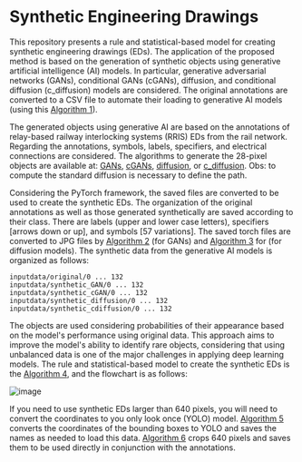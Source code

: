 # Synthetic Engineering Drawings

This repository presents a rule and statistical-based model for creating synthetic engineering drawings (EDs). The application of the proposed method is based on the generation of synthetic objects using generative artificial intelligence (AI) models. In particular, generative adversarial networks (GANs), conditional GANs (cGANs), diffusion, and conditional diffusion (c_diffusion) models are considered. The original annotations are converted to a CSV file to automate their loading to generative AI models (using this [Algorithm 1](https://colab.research.google.com/github/SFStefenon/synthetic_ED/blob/main/save_CSV_file_from_images_annotated.ipynb)).

The generated objects using generative AI are based on the annotations of relay-based railway interlocking systems (RRIS) EDs from the rail network. Regarding the annotations, symbols, labels, specifiers, and electrical connections are considered. The algorithms to generate the 28-pixel objects are available at:
[GANs](https://colab.research.google.com/github/SFStefenon/synthetic_ED/blob/main/gans.ipynb), 
[cGANs](https://colab.research.google.com/github/SFStefenon/synthetic_ED/blob/main/c_gans.ipynb), 
[diffusion](https://colab.research.google.com/github/SFStefenon/synthetic_ED/blob/main/difussion.ipynb), or 
[c_diffusion](https://colab.research.google.com/github/SFStefenon/synthetic_ED/blob/main/c_difussion.ipynb). Obs: to compute the standard diffusion is necessary to define the path.

Considering the PyTorch framework, the saved files are converted to be used to create the synthetic EDs. The organization of the original annotations as well as those generated synthetically are saved according to their class. There are labels (upper and lower case letters), specifiers [arrows down or up], and symbols [57 variations]. The saved torch files are converted to JPG files by [Algorithm 2](https://colab.research.google.com/github/SFStefenon/synthetic_ED/blob/main/c_gan_convert_to_jpg.ipynb) (for GANs) and [Algorithm 3](https://colab.research.google.com/github/SFStefenon/synthetic_ED/blob/main/c_diffusion_convert_to_jpg.ipynb) for (for diffusion models). The synthetic data from the generative AI models is organized as follows:
```
inputdata/original/0 ... 132
inputdata/synthetic_GAN/0 ... 132
inputdata/synthetic_cGAN/0 ... 132
inputdata/synthetic_diffusion/0 ... 132
inputdata/synthetic_cdiffusion/0 ... 132
```

The objects are used considering probabilities of their appearance based on the model's performance using original data. This approach aims to improve the model's ability to identify rare objects, considering that using unbalanced data is one of the major challenges in applying deep learning models. The rule and statistical-based model to create the synthetic EDs is the [Algorithm 4](https://colab.research.google.com/github/SFStefenon/synthetic_ED/blob/main/synthetic_EDs.ipynb), and the flowchart is as follows:



![image](https://github.com/SFStefenon/synthetic_ED/assets/88292916/1f6741c8-7800-454d-b95f-a80d514180a4)

If you need to use synthetic EDs larger than 640 pixels, you will need to convert the coordinates to you only look once (YOLO) model. [Algorithm 5](https://colab.research.google.com/github/SFStefenon/synthetic_ED/blob/main/save_640_640_BBs_for_YOLO.ipynb) converts the coordinates of the bounding boxes to YOLO and saves the names as needed to load this data. [Algorithm 6](https://colab.research.google.com/github/SFStefenon/synthetic_ED/blob/main/save_640_640_slide_window_for_YOLO.ipynb) crops 640 pixels and saves them to be used directly in conjunction with the annotations.
